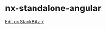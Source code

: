 # nx-standalone-angular

[Edit on StackBlitz ⚡️](https://stackblitz.com/edit/nx-standalone-angular?file=README.md&preset=node)

